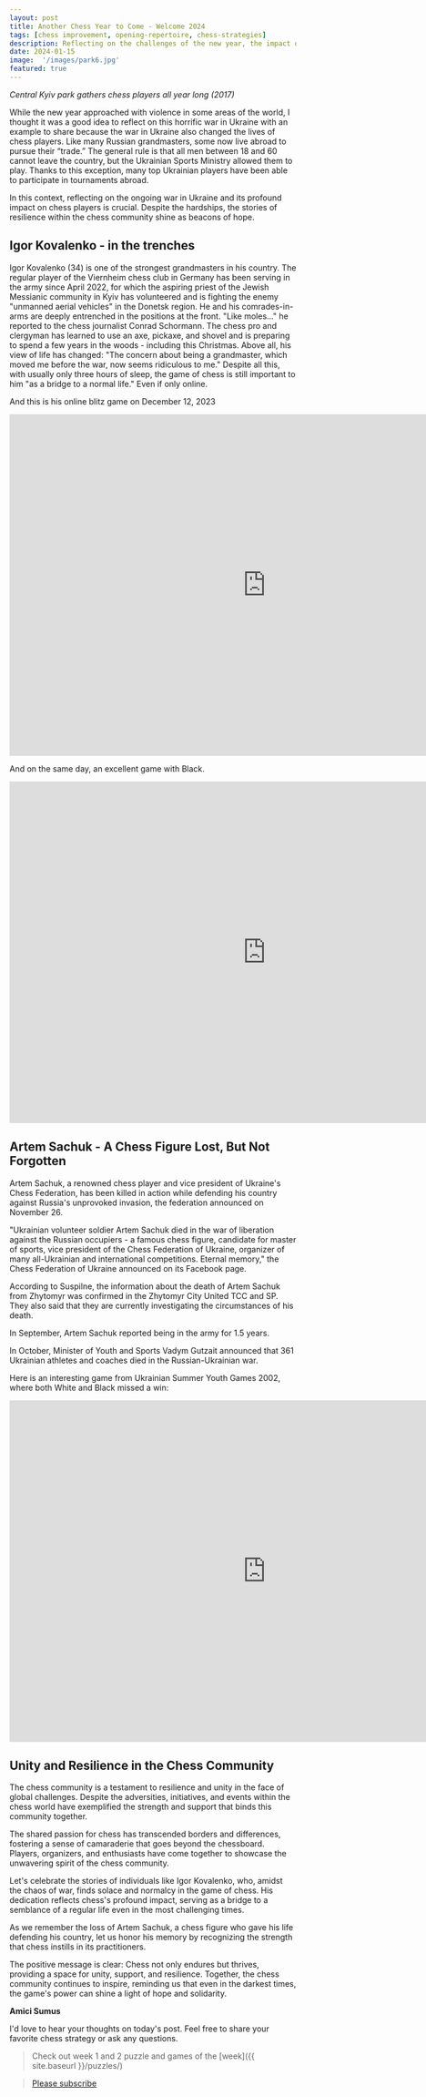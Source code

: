 ```yaml
---
layout: post
title: Another Chess Year to Come - Welcome 2024
tags: [chess improvement, opening-repertoire, chess-strategies]
description: Reflecting on the challenges of the new year, the impact of war on Ukrainian chess players, and celebrating the resilience of the chess community.
date: 2024-01-15
image:  '/images/park6.jpg'
featured: true
---
```


*Central Kyiv park gathers chess players all year long (2017)*

While the new year approached with violence in some areas of the world, I thought it was a good idea to reflect on this horrific war in Ukraine with an example to share because the war in Ukraine also changed the lives of chess players. Like many Russian grandmasters, some now live abroad to pursue their “trade.” The general rule is that all men between 18 and 60 cannot leave the country, but the Ukrainian Sports Ministry allowed them to play. Thanks to this exception, many top Ukrainian players have been able to participate in tournaments abroad.

In this context, reflecting on the ongoing war in Ukraine and its profound impact on chess players is crucial. Despite the hardships, the stories of resilience within the chess community shine as beacons of hope.

## Igor Kovalenko - in the trenches

Igor Kovalenko (34) is one of the strongest grandmasters in his country. The regular player of the Viernheim chess club in Germany has been serving in the army since April 2022, for which the aspiring priest of the Jewish Messianic community in Kyiv has volunteered and is fighting the enemy "unmanned aerial vehicles" in the Donetsk region. He and his comrades-in-arms are deeply entrenched in the positions at the front. "Like moles..." he reported to the chess journalist Conrad Schormann. The chess pro and clergyman has learned to use an axe, pickaxe, and shovel and is preparing to spend a few years in the woods - including this Christmas. Above all, his view of life has changed: "The concern about being a grandmaster, which moved me before the war, now seems ridiculous to me." Despite all this, with usually only three hours of sleep, the game of chess is still important to him "as a bridge to a normal life." Even if only online.

And this is his online blitz game on December 12, 2023

<iframe style='border: 0;' width='900px' height='600px' src='https://share.chessbase.com/SharedGames/frame/?p=47MMYdi3A0jvRDGrTinBi0y9JvvioGrwJn36wqT8azuu5d/dBymQ7RNc55oV89+q'></iframe>

And on the same day, an excellent game with Black.

<iframe style='border: 0;' width='900px' height='600px' src='https://share.chessbase.com/SharedGames/frame/?p=Xd1sfTjxY9TzU34HQPwr47PKLBjqi7vWdYYyznPvEu3SK/886XzcWpcUw/GYgdTo'></iframe>


## Artem Sachuk - A Chess Figure Lost, But Not Forgotten

Artem Sachuk, a renowned chess player and vice president of Ukraine's Chess Federation, has been killed in action while defending his country against Russia's unprovoked invasion, the federation announced on November 26.

"Ukrainian volunteer soldier Artem Sachuk died in the war of liberation against the Russian occupiers - a famous chess figure, candidate for master of sports, vice president of the Chess Federation of Ukraine, organizer of many all-Ukrainian and international competitions. Eternal memory," the Chess Federation of Ukraine announced on its Facebook page.

According to Suspilne, the information about the death of Artem Sachuk from Zhytomyr was confirmed in the Zhytomyr City United TCC and SP. They also said that they are currently investigating the circumstances of his death.

In September, Artem Sachuk reported being in the army for 1.5 years.

In October, Minister of Youth and Sports Vadym Gutzait announced that 361 Ukrainian athletes and coaches died in the Russian-Ukrainian war.

Here is an interesting game from Ukrainian Summer Youth Games 2002, where both White and Black missed a win:


<iframe style='border: 0;' width='900px' height='600px' src='https://share.chessbase.com/SharedGames/frame/?p=Xd1sfTjxY9TzU34HQPwr427TAZlS9FDUfvl5QCgTCDb2KU527q/ZiMgUWdq0Z4eL'></iframe>

## Unity and Resilience in the Chess Community

The chess community is a testament to resilience and unity in the face of global challenges. Despite the adversities, initiatives, and events within the chess world have exemplified the strength and support that binds this community together.

The shared passion for chess has transcended borders and differences, fostering a sense of camaraderie that goes beyond the chessboard. Players, organizers, and enthusiasts have come together to showcase the unwavering spirit of the chess community.

Let's celebrate the stories of individuals like Igor Kovalenko, who, amidst the chaos of war, finds solace and normalcy in the game of chess. His dedication reflects chess's profound impact, serving as a bridge to a semblance of a regular life even in the most challenging times.

As we remember the loss of Artem Sachuk, a chess figure who gave his life defending his country, let us honor his memory by recognizing the strength that chess instills in its practitioners.

The positive message is clear: Chess not only endures but thrives, providing a space for unity, support, and resilience. Together, the chess community continues to inspire, reminding us that even in the darkest times, the game's power can shine a light of hope and solidarity.

**Amici Sumus**

I'd love to hear your thoughts on today's post. Feel free to share your favorite chess strategy or ask any questions.

> Check out week 1 and 2 puzzle and games of the [week]({{ site.baseurl }}/puzzles/)

> [Please subscribe](https://follow.it/senior-chess-improver?leanpub) 



<script data-name="BMC-Widget" data-cfasync="false" src="https://cdnjs.buymeacoffee.com/1.0.0/widget.prod.min.js" data-id="chesslife" data-description="Support me on Buy me a coffee!" data-message="Thank you for reading! You can buy me a coffee, which will be donated to Revived Soldiers of Ukraine! Thank you!" data-color="#5F7FFF" data-position="Right" data-x_margin="18" data-y_margin="18"></script>